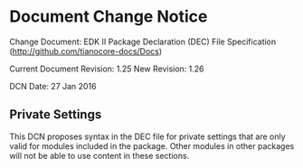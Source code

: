 # Document Change Notice


Change Document: EDK II Package Declaration (DEC) File Specification
(http://github.com/tianocore-docs/Docs)

Current Document Revision: 1.25
New Revision: 1.26

DCN Date: 27 Jan 2016

## Private Settings

This DCN proposes syntax in the DEC file for private settings that are only
valid for modules included in the package. Other modules in other packages will
not be able to use content in these sections.

